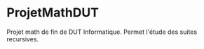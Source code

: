ProjetMathDUT
=============

Projet math de fin de DUT Informatique.
Permet l'étude des suites recursives.
